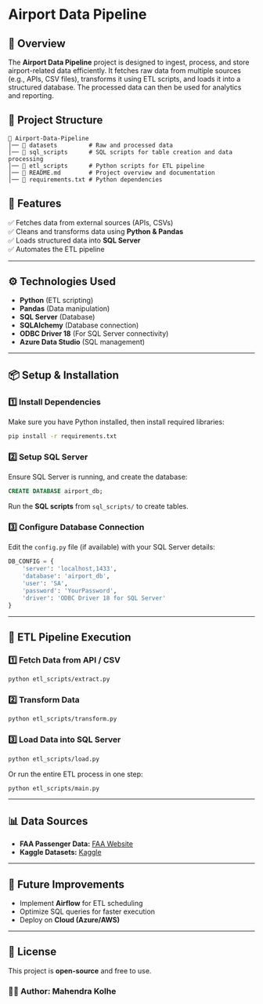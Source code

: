 # **Airport Data Pipeline**

## **📌 Overview**
The **Airport Data Pipeline** project is designed to ingest, process, and store airport-related data efficiently. It fetches raw data from multiple sources (e.g., APIs, CSV files), transforms it using ETL scripts, and loads it into a structured database. The processed data can then be used for analytics and reporting.

## **📂 Project Structure**
```
📂 Airport-Data-Pipeline
│── 📂 datasets         # Raw and processed data
│── 📂 sql_scripts      # SQL scripts for table creation and data processing
│── 📂 etl_scripts      # Python scripts for ETL pipeline
│── 📜 README.md        # Project overview and documentation
│── 📜 requirements.txt # Python dependencies
```

## **🔹 Features**
✅ Fetches data from external sources (APIs, CSVs)  
✅ Cleans and transforms data using **Python & Pandas**  
✅ Loads structured data into **SQL Server**  
✅ Automates the ETL pipeline  

---
## **⚙️ Technologies Used**
- **Python** (ETL scripting)
- **Pandas** (Data manipulation)
- **SQL Server** (Database)
- **SQLAlchemy** (Database connection)
- **ODBC Driver 18** (For SQL Server connectivity)
- **Azure Data Studio** (SQL management)

---
## **📦 Setup & Installation**
### **1️⃣ Install Dependencies**
Make sure you have Python installed, then install required libraries:
```bash
pip install -r requirements.txt
```

### **2️⃣ Setup SQL Server**
Ensure SQL Server is running, and create the database:
```sql
CREATE DATABASE airport_db;
```
Run the **SQL scripts** from `sql_scripts/` to create tables.

### **3️⃣ Configure Database Connection**
Edit the `config.py` file (if available) with your SQL Server details:
```python
DB_CONFIG = {
    'server': 'localhost,1433',
    'database': 'airport_db',
    'user': 'SA',
    'password': 'YourPassword',
    'driver': 'ODBC Driver 18 for SQL Server'
}
```

---
## **🔄 ETL Pipeline Execution**
### **1️⃣ Fetch Data from API / CSV**
```bash
python etl_scripts/extract.py
```

### **2️⃣ Transform Data**
```bash
python etl_scripts/transform.py
```

### **3️⃣ Load Data into SQL Server**
```bash
python etl_scripts/load.py
```

Or run the entire ETL process in one step:
```bash
python etl_scripts/main.py
```

---
## **📊 Data Sources**
- **FAA Passenger Data:** [FAA Website](https://www.faa.gov/airports/planning_capacity/passenger_allcargo_stats/)
- **Kaggle Datasets:** [Kaggle](https://www.kaggle.com/)

---
## **🚀 Future Improvements**
- Implement **Airflow** for ETL scheduling
- Optimize SQL queries for faster execution
- Deploy on **Cloud (Azure/AWS)**

---
## **📜 License**
This project is **open-source** and free to use.

### **👨‍💻 Author: Mahendra Kolhe**

